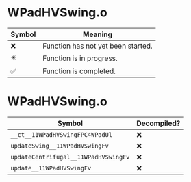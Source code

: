 # WPadHVSwing.o
| Symbol | Meaning 
| ------------- | ------------- 
| :x: | Function has not yet been started. 
| :eight_pointed_black_star: | Function is in progress. 
| :white_check_mark: | Function is completed. 


# WPadHVSwing.o
| Symbol | Decompiled? |
| ------------- | ------------- |
| `__ct__11WPadHVSwingFPC4WPadUl` | :x: |
| `updateSwing__11WPadHVSwingFv` | :x: |
| `updateCentrifugal__11WPadHVSwingFv` | :x: |
| `update__11WPadHVSwingFv` | :x: |
